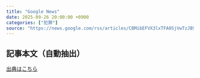 ```yaml
---
title: "Google News"
date: 2025-09-26 20:00:00 +0900
categories: ["犯罪"]
source: "https://news.google.com/rss/articles/CBMibEFVX3lxTFA0SjVwTzJBSWxUVEYyZVR0VXdMNVM5bjJYeElIaVl3X1F4QTl1XzZIU2NmLUV6RTJ6LUNNUXktQzNQTjdTMngyTE9QSEVSNXNkWWFfWHJfU2lzX2lZcWRLRHRzbm83V0NJdjQyVg?oc=5"
---
```


## 記事本文（自動抽出）
<body class="y0K44d EA71Tc" id="readabilityBody"></body>

[出典はこちら](https://news.google.com/rss/articles/CBMibEFVX3lxTFA0SjVwTzJBSWxUVEYyZVR0VXdMNVM5bjJYeElIaVl3X1F4QTl1XzZIU2NmLUV6RTJ6LUNNUXktQzNQTjdTMngyTE9QSEVSNXNkWWFfWHJfU2lzX2lZcWRLRHRzbm83V0NJdjQyVg?oc=5)
